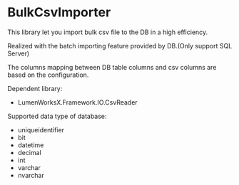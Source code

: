 # BulkCsvImporter
This library let you import bulk csv file to the DB in a high efficiency. 

Realized with the batch importing feature provided by DB.(Only support SQL Server)

The columns mapping between DB table columns and csv columns are based on the configuration.

Dependent library:
- LumenWorksX.Framework.IO.CsvReader

Supported data type of database:

- uniqueidentifier
- bit
- datetime
- decimal
- int
- varchar
- nvarchar
